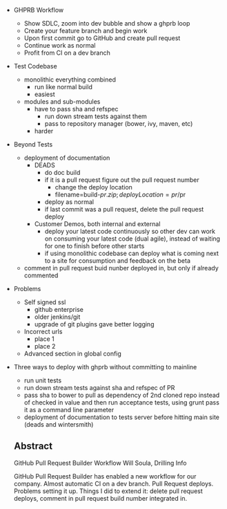- GHPRB Workflow
  - Show SDLC, zoom into dev bubble and show a ghprb loop
  - Create your feature branch and begin work
  - Upon first commit go to GitHub and create pull request
  - Continue work as normal
  - Profit from CI on a dev branch
- Test Codebase
  - monolithic everything combined
    - run like normal build
    - easiest
  - modules and sub-modules
    - have to pass sha and refspec
      - run down stream tests against them
      - pass to repository manager (bower, ivy, maven, etc)
    - harder
- Beyond Tests
  - deployment of documentation
    - DEADS
      - do doc build
      - if it is a pull request figure out the pull request number
        - change the deploy location
        - filename=build-$pr.zip;deployLocation=pr/$pr
      - deploy as normal
      - if last commit was a pull request, delete the pull request deploy
    - Customer Demos, both internal and external
      - deploy your latest code continuously so other dev can work on consuming your latest code (dual agile), instead of waiting for one to finish before other starts
      - if using monolithic codebase can deploy what is coming next to a site for consumption and feedback on the beta
  - comment in pull request buid nunber deployed in, but only if already commented
- Problems
  - Self signed ssl
    - github enterprise
    - older jenkins/git
    - upgrade of git plugins gave better logging
  - Incorrect urls
    - place 1
    - place 2
  - Advanced section in global config


- Three ways to deploy with ghprb without committing to mainline
  - run unit tests
  - run down stream tests against sha and refspec of PR
  - pass sha to bower to pull as dependency of 2nd cloned repo instead of checked in value and then run acceptance tests, using grunt pass it as a command line parameter
  - deployment of documentation to tests server before hitting main site (deads and wintersmith)


  Abstract
  ---
  GitHub Pull Request Builder Workflow
  Will Soula, Drilling Info

  GitHub Pull Request Builder has enabled a new workflow for our company. Almost automatic CI on a dev branch. Pull Request deploys. Problems setting it up. Things I did to extend it: delete pull request deploys, comment in pull request build number integrated in.
